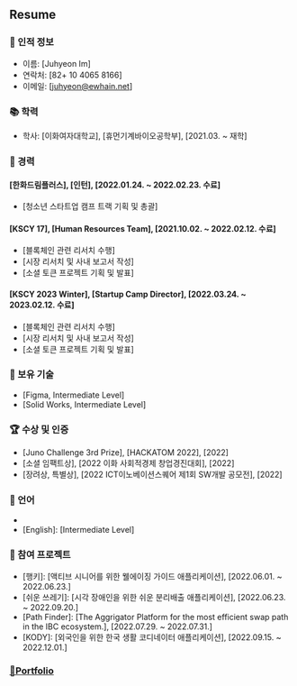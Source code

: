 ## Resume

### 🔎 인적 정보

- 이름: [Juhyeon Im]
- 연락처: [82+ 10 4065 8166]
- 이메일: [juhyeon@ewhain.net]

### 📚 학력

- 학사: [이화여자대학교], [휴먼기계바이오공학부], [2021.03. ~ 재학]

### 💼 경력

#### [한화드림플러스], [인턴], [2022.01.24. ~ 2022.02.23. 수료]

- [청소년 스타트업 캠프 트랙 기획 및 총괄]

#### [KSCY 17], [Human Resources Team], [2021.10.02. ~ 2022.02.12. 수료]

- [블록체인 관련 리서치 수행]
- [시장 리서치 및 사내 보고서 작성]
- [소셜 토큰 프로젝트 기획 및 발표]

#### [KSCY 2023 Winter], [Startup Camp Director], [2022.03.24. ~ 2023.02.12. 수료]

- [블록체인 관련 리서치 수행]
- [시장 리서치 및 사내 보고서 작성]
- [소셜 토큰 프로젝트 기획 및 발표]

### 💪 보유 기술

- [Figma, Intermediate Level]
- [Solid Works, Intermediate Level]

### 🏆 수상 및 인증

- [Juno Challenge 3rd Prize], [HACKATOM 2022], [2022]
- [소셜 임팩트상], [2022 이화 사회적경제 창업경진대회], [2022]
- [장려상, 특별상], [2022 ICT이노베이션스퀘어 제1회 SW개발 공모전], [2022]

### 💬 언어

- [Korean]: [Native]
- [English]: [Intermediate Level]

### 🌌 참여 프로젝트

- [행키]: [액티브 시니어를 위한 웰에이징 가이드 애플리케이션], [2022.06.01. ~ 2022.06.23.]
- [쉬운 쓰레기]: [시각 장애인을 위한 쉬운 분리배출 애플리케이션], [2022.06.23. ~ 2022.09.20.]
- [Path Finder]: [The Aggrigator Platform for the most efficient swap path in the IBC ecosystem.], [2022.07.29. ~ 2022.07.31.]
- [KODY]: [외국인을 위한 한국 생활 코디네이터 애플리케이션], [2022.09.15. ~ 2022.12.01.]

### [🎨Portfolio](https://bit.ly/juhye0n, "notion link")
